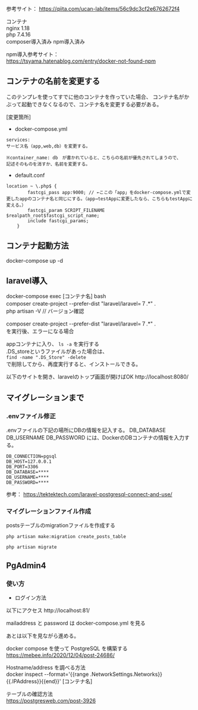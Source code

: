 参考サイト： 
https://qiita.com/ucan-lab/items/56c9dc3cf2e6762672f4  
  
コンテナ  
nginx 1.18  
php 7.4.16  
composer導入済み 
npm導入済み

npm導入参考サイト：  
https://tsyama.hatenablog.com/entry/docker-not-found-npm

## コンテナの名前を変更する

このテンプレを使ってすでに他のコンテナを作っていた場合、
コンテナ名がかぶって起動できなくなるので、コンテナ名を変更する必要がある。

[変更箇所]

- docker-compose.yml

```
services:
サービス名（app,web,db）を変更する。

※container_name: db　が書かれていると、こちらの名前が優先されてしまうので、
記述そのものを消すか、名前を変更する。
```

- default.conf

```
location ~ \.php$ {
        fastcgi_pass app:9000; // ←ここの「app」をdocker-compose.ymlで変更したappのコンテナ名と同じにする。（app→testAppに変更したなら、こちらもtestAppに変える。）
        fastcgi_param SCRIPT_FILENAME $realpath_root$fastcgi_script_name;
        include fastcgi_params;
    }
```

## コンテナ起動方法

docker-compose up -d
  
## laravel導入
  
docker-compose exec [コンテナ名] bash  
composer create-project --prefer-dist "laravel/laravel=７.*" .  
php artisan -V  // バージョン確認  

composer create-project --prefer-dist "laravel/laravel=７.*" .  
を実行後、エラーになる場合  
  
appコンテナに入り、
`ls -a`
を実行する  
.DS_storeというファイルがあった場合は、  
`find -name ".DS_Store" -delete`  
で削除してから、再度実行すると、インストールできる。  
  
以下のサイトを開き、laravelのトップ画面が開けばOK 
http://localhost:8080/

## マイグレーションまで

### .envファイル修正

.envファイルの下記の場所にDBの情報を記入する。
DB_DATABASE
DB_USERNAME
DB_PASSWORD
には、DockerのDBコンテナの情報を入力する。

```
DB_CONNECTION=pgsql
DB_HOST=127.0.0.1
DB_PORT=3306
DB_DATABASE=****
DB_USERNAME=****
DB_PASSWORD=****
```
参考：
https://tektektech.com/laravel-postgresql-connect-and-use/

### マイグレーションファイル作成

postsテーブルのmigrationファイルを作成する

```
php artisan make:migration create_posts_table
```

```
php artisan migrate
```

## PgAdmin4

### 使い方

- ログイン方法

以下にアクセス
http://localhost:81/

mailaddress と password は docker-compose.yml を見る

あとは以下を見ながら進める。

docker compose を使って PostgreSQL を構築する  
https://mebee.info/2020/12/04/post-24686/

Hostname/address を調べる方法  
docker inspect --format='{{range .NetworkSettings.Networks}}{{.IPAddress}}{{end}}' [コンテナ名]

テーブルの確認方法  
https://postgresweb.com/post-3926
